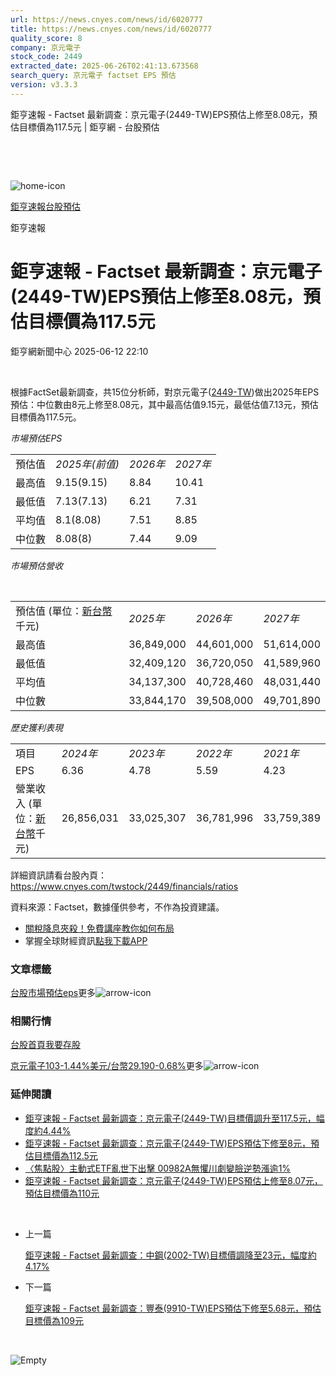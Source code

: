 ```yaml
---
url: https://news.cnyes.com/news/id/6020777
title: https://news.cnyes.com/news/id/6020777
quality_score: 8
company: 京元電子
stock_code: 2449
extracted_date: 2025-06-26T02:41:13.673568
search_query: 京元電子 factset EPS 預估
version: v3.3.3
---
```


鉅亨速報 - Factset 最新調查：京元電子(2449-TW)EPS預估上修至8.08元，預估目標價為117.5元 | 鉅亨網 - 台股預估

‌

‌

![home-icon](/assets/icons/breadCrumb/symbol-icon-home.svg)

[鉅亨速報](/news/cat/anue_live)[台股預估](/news/cat/tw_forecast)

鉅亨速報

# 鉅亨速報 - Factset 最新調查：京元電子(2449-TW)EPS預估上修至8.08元，預估目標價為117.5元

鉅亨網新聞中心 2025-06-12 22:10

‌

根據FactSet最新調查，共15位分析師，對京元電子([2449-TW](https://www.cnyes.com/twstock/2449))做出2025年EPS預估：中位數由8元上修至8.08元，其中最高估值9.15元，最低估值7.13元，預估目標價為117.5元。

*市場預估EPS*

|  |  |  |  |
| --- | --- | --- | --- |
| 預估值 | *2025年(前值)* | *2026年* | *2027年* |
| 最高值 | 9.15(9.15) | 8.84 | 10.41 |
| 最低值 | 7.13(7.13) | 6.21 | 7.31 |
| 平均值 | 8.1(8.08) | 7.51 | 8.85 |
| 中位數 | 8.08(8) | 7.44 | 9.09 |

*市場預估營收*

‌

|  |  |  |  |
| --- | --- | --- | --- |
| 預估值 (單位：[新台幣](https://invest.cnyes.com/forex/detail/usdtwd)千元) | *2025年* | *2026年* | *2027年* |
| 最高值 | 36,849,000 | 44,601,000 | 51,614,000 |
| 最低值 | 32,409,120 | 36,720,050 | 41,589,960 |
| 平均值 | 34,137,300 | 40,728,460 | 48,031,440 |
| 中位數 | 33,844,170 | 39,508,000 | 49,701,890 |

*歷史獲利表現*

|  |  |  |  |  |
| --- | --- | --- | --- | --- |
| 項目 | *2024年* | *2023年* | *2022年* | *2021年* |
| EPS | 6.36 | 4.78 | 5.59 | 4.23 |
| 營業收入 (單位：[新台幣](https://invest.cnyes.com/forex/detail/usdtwd)千元) | 26,856,031 | 33,025,307 | 36,781,996 | 33,759,389 |

詳細資訊請看台股內頁：  
<https://www.cnyes.com/twstock/2449/financials/ratios>

資料來源：Factset，數據僅供參考，不作為投資建議。

* [關稅降息夾殺！免費講座教你如何布局](https://www.rsc.com.tw/Cnyes_RSC/SeminarBooking2025InvestmentOutlook.aspx?utm_source=anue&utm_medium=usstocks_end)
* 掌握全球財經資訊[點我下載APP](http://www.cnyes.com/app/?utm_source=mweb&utm_medium=HamMenuBanner&utm_campaign=fixed&utm_content=entr)

### 文章標籤

[台股](https://news.cnyes.com/tag/台股 "台股")[市場預估](https://news.cnyes.com/tag/市場預估 "市場預估")[eps](https://news.cnyes.com/tag/eps "eps")更多![arrow-icon](/assets/icons/arrows/arrow-down.svg)

### 相關行情

[台股首頁](https://www.cnyes.com/twstock)[我要存股](https://supr.link/8OHaU)

[京元電子103-1.44%](https://www.cnyes.com/twstock/2449)[美元/台幣29.190-0.68%](https://invest.cnyes.com/forex/detail/USDTWD)更多![arrow-icon](/assets/icons/arrows/arrow-down.svg)

### 延伸閱讀

* [鉅亨速報 - Factset 最新調查：京元電子(2449-TW)目標價調升至117.5元，幅度約4.44%](/news/id/6020776)
* [鉅亨速報 - Factset 最新調查：京元電子(2449-TW)EPS預估下修至8元，預估目標價為112.5元](/news/id/6014560)
* [〈焦點股〉主動式ETF亂世下出擊 00982A無懼川劇變臉逆勢漲逾1%](/news/id/5993339)
* [鉅亨速報 - Factset 最新調查：京元電子(2449-TW)EPS預估上修至8.07元，預估目標價為110元](/news/id/5982789)

‌

* 上一篇

  [鉅亨速報 - Factset 最新調查：中鋼(2002-TW)目標價調降至23元，幅度約4.17%](/news/id/6021528)
* 下一篇

  [鉅亨速報 - Factset 最新調查：豐泰(9910-TW)EPS預估下修至5.68元，預估目標價為109元](/news/id/6020516)

‌

![Empty](/assets/icons/skeleton/empty-image.svg)

‌